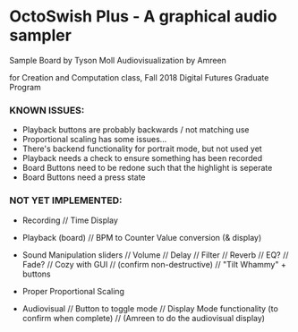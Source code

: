 # OctoSwish Plus - A graphical audio sampler
Sample Board by Tyson Moll
Audiovisualization by Amreen

for Creation and Computation class, Fall 2018
Digital Futures Graduate Program

### KNOWN ISSUES:
- Playback buttons are probably backwards / not matching use
- Proportional scaling has some issues... 
- There's backend functionality for portrait mode, but not used yet
- Playback needs a check to ensure something has been recorded
- Board Buttons need to be redone such that the highlight is seperate
- Board Buttons need a press state

### NOT YET IMPLEMENTED:
- Recording
	// Time Display
	
- Playback (board)
	// BPM to Counter Value conversion (& display)
- Sound Manipulation sliders
	// Volume
	// Delay
	// Filter
	// Reverb
	// EQ?
	// Fade? 
	// Cozy with GUI
	// (confirm non-destructive)
	// "Tilt Whammy" + buttons
- Proper Proportional Scaling
- Audiovisual 
	// Button to toggle mode
	// Display Mode functionality (to confirm when complete)
	// (Amreen to do the audiovisual display)
